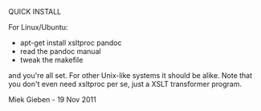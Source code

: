 QUICK INSTALL

For Linux/Ubuntu:

* apt-get install xsltproc pandoc
* read the pandoc manual
* tweak the makefile

and you're all set. For other Unix-like systems it should be alike. Note that
you don't even need xsltproc per se, just a XSLT transformer program.

Miek Gieben - 19 Nov 2011

